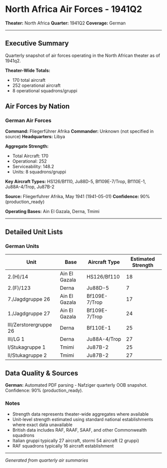 # North Africa Air Forces - 1941Q2

**Theater:** North Africa
**Quarter:** 1941Q2
**Coverage:** German

---

## Executive Summary

Quarterly snapshot of air forces operating in the North African theater as of 1941q2.

**Theater-Wide Totals:**
- 170 total aircraft
- 252 operational aircraft
- 8 operational squadrons/gruppi

## Air Forces by Nation

### German Air Forces

**Command:** Fliegerführer Afrika
**Commander:** Unknown (not specified in source)
**Headquarters:** Libya

**Aggregate Strength:**
- Total Aircraft: 170
- Operational: 252
- Serviceability: 148.2
- Units: 8 squadrons/gruppi

**Key Aircraft Types:** HS126/Bf110, Ju88D-5, Bf109E-7/Trop, Bf110E-1, Ju88A-4/Trop, Ju87B-2

**Source:** Fliegerfuhrer Afrika, May 1941 (1941-05-01)
**Confidence:** 90% (production_ready)

**Operating Bases:** Ain El Gazala, Derna, Tmimi

---

## Detailed Unit Lists

### German Units

| Unit | Base | Aircraft Type | Estimated Strength |
|------|------|---------------|--------------------|
| 2.(H)/14 | Ain El Gazala | HS126/Bf110 | 18 |
| 2.(F)/123 | Derna | Ju88D-5 | 7 |
| 7./Jagdgruppe 26 | Ain El Gazala | Bf109E-7/Trop | 17 |
| 1./Jagdgruppe 27 | Ain El Gazala | Bf109E-7/Trop | 24 |
| III/Zerstorergruppe 26 | Derna | Bf110E-1 | 25 |
| III/LG 1 | Derna | Ju88A-4/Trop | 27 |
| I/Stukagruppe 1 | Tmimi | Ju87B-2 | 25 |
| II/Stukagruppe 2 | Tmimi | Ju87B-2 | 27 |

## Data Quality & Sources

**German:** Automated PDF parsing - Nafziger quarterly OOB snapshot. Confidence: 90% (production_ready).

### Notes

- Strength data represents theater-wide aggregates where available
- Unit-level strength estimated using standard national establishments where exact data unavailable
- British data includes RAF, RAAF, SAAF, and other Commonwealth squadrons
- Italian gruppi typically 27 aircraft, stormi 54 aircraft (2 gruppi)
- RAF squadrons typically 16 aircraft establishment

---

*Generated from quarterly air summaries*
